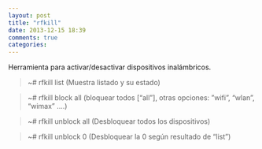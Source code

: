 ```yaml
---
layout: post
title: "rfkill"
date: 2013-12-15 18:39
comments: true
categories: 
---
```

Herramienta para activar/desactivar dispositivos inalámbricos.

>~# rfkill list (Muestra listado y su estado)

>~# rfkill block all (bloquear todos [“all”], otras opciones: ”wifi”, “wlan”, “wimax” ….)

>~# rfkill unblock all (Desbloquear todos los dispositivos)

>~# rfkill unblock 0 (Desbloquear la 0 según resultado de “list”)

